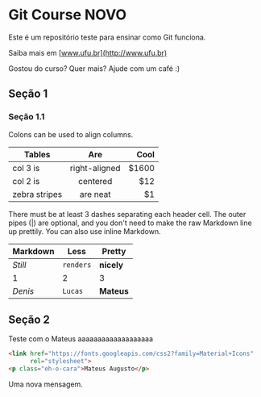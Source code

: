 # Git Course NOVO

Este é um repositório teste para ensinar como Git funciona.

Saiba mais em [www.ufu.br](http://www.ufu.br)

Gostou do curso? Quer mais? Ajude com um café :)

## Seção 1

### Seção 1.1

Colons can be used to align columns.

| Tables        | Are           | Cool  |
| ------------- |:-------------:| -----:|
| col 3 is      | right-aligned | $1600 |
| col 2 is      | centered      |   $12 |
| zebra stripes | are neat      |    $1 |

There must be at least 3 dashes separating each header cell.
The outer pipes (|) are optional, and you don't need to make the 
raw Markdown line up prettily. You can also use inline Markdown.

Markdown | Less | Pretty
--- | --- | ---
*Still* | `renders` | **nicely**
1 | 2 | 3
*Denis* | `Lucas` | **Mateus**


## Seção 2

Teste com o Mateus aaaaaaaaaaaaaaaaaaa

```html
<link href="https://fonts.googleapis.com/css2?family=Material+Icons"
      rel="stylesheet">
<p class="eh-o-cara">Mateus Augusto</p>
```

Uma nova mensagem.

